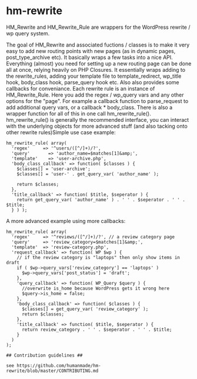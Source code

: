 hm-rewrite
==========

HM_Rewrite and HM_Rewrite_Rule are wrappers for the WordPress rewrite / wp query system.

The goal of HM_Rewrite and associated fuctions / classes is to make it very easy to add new routing points with new pages (as in dynamic pages, post_type_archive etc). It basically wraps a few tasks into a nice API. Everything (almost) you need for setting up a new routing page can be done all at once, relying heavily on PHP Closures. It essentially wraps adding to the rewrite_rules, adding your template file to template_redirect, wp_title hook, body_class hook, parse_query hook etc. Also also provides some callbacks for conveniance. Each rewrite rule is an instance of HM_Rewrite_Rule. Here you add the regex / wp_query vars and any other options for the "page". For example a callback function to parse_request to add additional query vars, or a callback  * body_class. There is also a wrapper function for all of this in one call hm_rewrite_rule(). hm_rewrite_rule() is generally the recommended interface, you can interact with the underlying objects for more advanced stuff (and also tacking onto other rewrite rules)Simple use case example:  

````
hm_rewrite_rule( array( 
  'regex' 	  => '^users/([^/]+)/?',  
  'query'	  	=> 'author_name=$matches[1]&amp;', 
  'template'	=> 'user-archive.php',
  'body_class_callback' => function( $classes ) { 
    $classes[] = 'user-archive';
    $classes[] = 'user-' . get_query_var( 'author_name' );
    
    return $classes;  
  },
  'title_callback' => function( $title, $seperator ) {
    return get_query_var( 'author_name' ) . ' ' . $seperator . ' ' . $title;
  } ) );
  ````
  
  A more advanced example using more callbacks:
  
  ````
  hm_rewrite_rule( array( 
    'regex' 	=> '^reviews/([^/]+)/?', // a review category page 
    'query'		=> 'review_category=$matches[1]&amp;', 
    'template'	=> 'review-category.php',
    'request_callback' => function( WP $wp ) {
      // if the review category is "laptops" then only show items in draft
      if ( $wp->query_vars['review_category'] == 'laptops' )
        $wp->query_vars['post_status'] = 'draft'; 
      },
      'query_callback' => function( WP_Query $query ) {
        //overwrite is_home because WordPress gets it wrong here
        $query->is_home = false;
      },
      'body_class_callback' => function( $classes ) {
        $classes[] = get_query_var( 'review_category' );
        return $classes;
      },
      'title_callback' => function( $title, $seperator ) {
        return review_category . ' ' . $seperator . ' ' . $title;
      }
    )
);

## Contribution guidelines ##

see https://github.com/humanmade/hm-rewrite/blob/master/CONTRIBUTING.md

